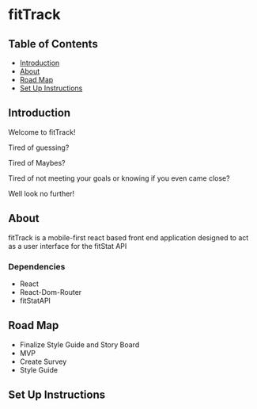 <h1>fitTrack</h1>

<h2>Table of Contents</h2>
<ul>
<li><a href='#introduction'>Introduction</a></li>
<li><a href='#about'>About</a></li>
<li><a href='#roadmap'>Road Map</a></li>
<!-- <li><a href='#style-guide'>Style Guide</a></li> -->
<li><a href='#set-up'>Set Up Instructions</a></li>
</ul>

<h2 id='introduction'>Introduction</h2>

<p>Welcome to fitTrack!</p>
<p>Tired of guessing?</p>
<p>Tired of Maybes?</p>
<p>Tired of not meeting your goals or knowing if you even came close?</p>
<p>Well look no further!</p>

<h2 id='about'>About</h2>
<p>fitTrack is a mobile-first react based front end application designed to act as a user interface for the fitStat API</p>

<h3>Dependencies</h3>

<ul>
<li>React</li>
<li>React-Dom-Router</li>
<li>fitStatAPI</li>
</ul>


<h2 id='roadmap'>Road Map</h2>

<ul>
<li>Finalize Style Guide and Story Board</li>
<li>MVP</li>
<li>Create Survey</li>
<li>Style Guide</li>
</ul>

<!-- <h2 id='style-guide'>Style Guide</h2> -->
<h2 id='set-up'>Set Up Instructions</h2>

